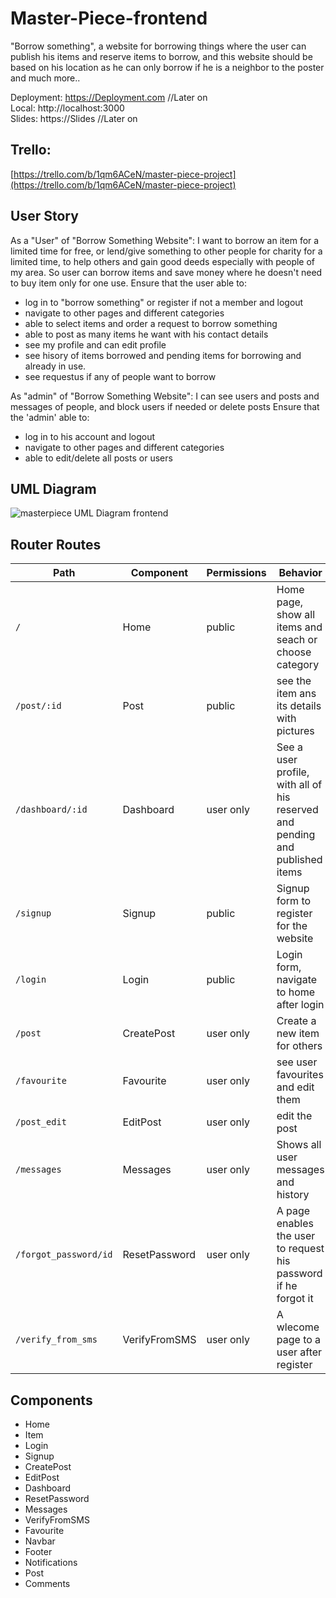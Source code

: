 # Master-Piece-frontend
"Borrow something", a website for borrowing things where the user can publish his items and reserve items to borrow,
and this website should be based on his location as he can only borrow if he is a neighbor to the poster and much more..

Deployment: https://Deployment.com //Later on  <br/>
Local: http://localhost:3000 <br/>
Slides: https://Slides  //Later on

## Trello: 
[https://trello.com/b/1qm6ACeN/master-piece-project](https://trello.com/b/1qm6ACeN/master-piece-project)


## User Story
 As a "User" of "Borrow Something Website":
 I want to borrow an item for a limited time for free,
 or lend/give something to other people for charity for a limited time, 
 to help others and gain good deeds especially with people of my area.
 So user can borrow items and save money where he doesn't need to buy item only for one use.
 Ensure that the user able to:
 - log in to "borrow something" or register if not a member and logout
 - navigate to other pages and different categories
 - able to select items and order a request to borrow something
 - able to post as many items he want with his contact details
 - see my profile and can edit profile
 - see hisory of items borrowed and pending items for borrowing and already in use.
 - see requestus if any of people want to borrow

As "admin" of "Borrow Something Website": 
I can see users and posts and messages of people, and block users if needed
or delete posts
 Ensure that the 'admin' able to:
 - log in to his account and logout
 - navigate to other pages and different categories
 - able to edit/delete all posts or users

## UML Diagram
![masterpiece UML Diagram frontend](https://i.ibb.co/Yf4t8mr/Untitled-Diagram-drawio-3.png)


## Router Routes

| Path                   | Component          | Permissions | Behavior                                                    |
| ---------------------- | ------------------ | ----------- | ----------------------------------------------------------- |
| `/`                    | Home               | public      | Home page, show all items and seach or choose category                  |
| `/post/:id`         | Post               | public      | see the item ans its details with pictures               |
| `/dashboard/:id`           | Dashboard            | user only      | See a user profile, with all of his reserved and pending and published items                |
| `/signup`              | Signup             | public      | Signup form to register for the website                 |
| `/login`               | Login              | public      | Login form, navigate to home after login                   |
| `/post`             | CreatePost            | user only   | Create a new item for others                                        |
| `/favourite`            | Favourite           | user only   | see user favourites and edit them                                             |
| `/post_edit`           | EditPost          | user only   | edit the post                                  |
| `/messages` | Messages | user only   | Shows all user messages and history    |
| `/forgot_password/id`   | ResetPassword   | user only   | A page enables the user to request his password if he forgot it           |
| `/verify_from_sms`   | VerifyFromSMS    | user only   | A wlecome page to a user after register                     |

## Components

- Home
- Item
- Login
- Signup
- CreatePost
- EditPost
- Dashboard
- ResetPassword
- Messages
- VerifyFromSMS
- Favourite
- Navbar
- Footer
- Notifications
- Post
- Comments
